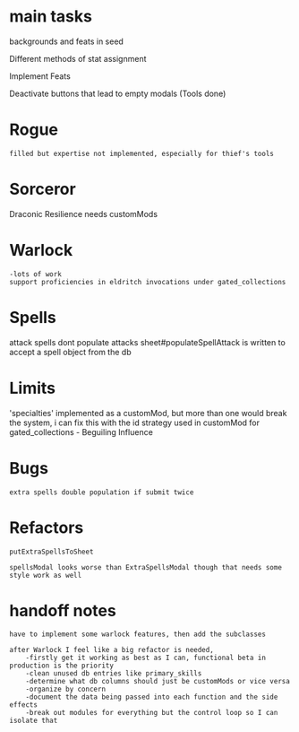 
# main tasks

backgrounds and feats in seed

Different methods of stat assignment

Implement Feats

Deactivate buttons that lead to empty modals (Tools done)


# Rogue
    filled but expertise not implemented, especially for thief's tools
# Sorceror
  Draconic Resilience needs customMods
# Warlock
    -lots of work
    support proficiencies in eldritch invocations under gated_collections

# Spells
   attack spells dont populate attacks
    sheet#populateSpellAttack is written to accept a spell object from the db

# Limits
  'specialties' implemented as a customMod, but more than one would break the system, 
    i can fix this with the id strategy used in customMod for gated_collections - Beguiling Influence

# Bugs

    extra spells double population if submit twice


# Refactors 

    putExtraSpellsToSheet

    spellsModal looks worse than ExtraSpellsModal though that needs some style work as well


# handoff notes

    have to implement some warlock features, then add the subclasses

    after Warlock I feel like a big refactor is needed,
        -firstly get it working as best as I can, functional beta in production is the priority
        -clean unused db entries like primary_skills
        -determine what db columns should just be customMods or vice versa
        -organize by concern
        -document the data being passed into each function and the side effects
        -break out modules for everything but the control loop so I can isolate that